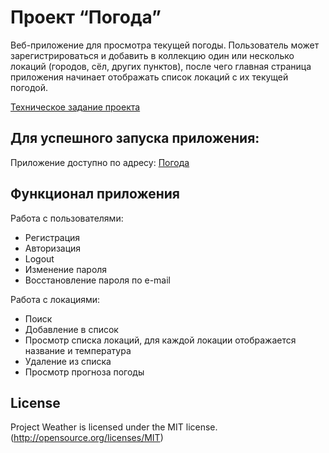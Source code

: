 # Проект “Погода”

Веб-приложение для просмотра текущей погоды. Пользователь может зарегистрироваться и добавить в коллекцию один или несколько локаций (городов, сёл, других пунктов), после чего главная страница приложения начинает отображать список локаций с их текущей погодой.

[Техническое задание проекта](https://zhukovsd.github.io/python-backend-learning-course/Projects/WeatherViewer/)

## Для успешного запуска приложения:

Приложение доступно по адресу: [Погода](https://any.smirnoff.pw/)

## Функционал приложения

Работа с пользователями:
- Регистрация
- Авторизация
- Logout
- Изменение пароля
- Восстановление пароля по e-mail

Работа с локациями:
- Поиск
- Добавление в список
- Просмотр списка локаций, для каждой локации отображается название и температура
- Удаление из списка
- Просмотр прогноза погоды

## License
Project Weather is licensed under the MIT license. (http://opensource.org/licenses/MIT)
